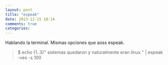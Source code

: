 ```yaml
---
layout: post
title: "espeak"
date: 2013-12-15 18:14
comments: true
categories: 
---
```

Hablando la terminal. Mismas opciones que aoss espeak.

>$ echo {1..3}" sistemas quedaron y naturalmente eran linux  " | espeak -ves -s 100

